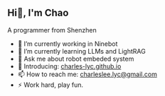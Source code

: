 ## Hi👋, I'm Chao

A programmer from Shenzhen

- 🔭 I’m currently working in Ninebot
- 🌱 I’m currently learning LLMs and LightRAG
- 💬 Ask me about robot embeded system
- 👔 Introducing: [charles-lyc.github.io](https://charles-lyc.github.io/)
- 📫 How to reach me: charleslee.lyc@gmail.com
- ⚡ Work hard, play fun.
